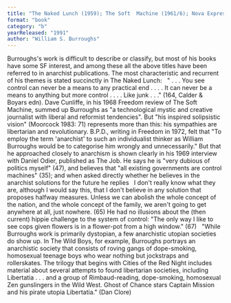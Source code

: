 ```yaml
---
title: "The Naked Lunch (1959); The Soft  Machine (1961/6); Nova Express (1966); The Ticket That Exploded  (1968); The Wild Boys (1969), Exterminator! (1974); Cities of the Red Night (1981),  Ghost of Chance"
format: "book"
category: "b"
yearReleased: "1991"
author: "William S. Burroughs"
---
```

Burroughs's work is difficult to describe or classify, but  most of his books have some SF interest, and among these all the above titles  have been referred to in anarchist publications. The most characteristic and  recurrent of his themes is stated succinctly in The Naked Lunch:
 
" . . . You see control can never be a means to any  practical end . . . . It can never be a means to anything but more control . . .  . Like junk . . ." (164, Calder & Boyars edn).
Dave Cunliffe, in his 1968 Freedom review of The  Soft Machine, summed up Burroughs as "a technological mystic and creative  journalist with liberal and reformist tendencies". But "his inspired solipsistic  vision" (Moorcock 1983: 71) represents more than this: his sympathies are  libertarian and revolutionary. B.P.D., writing in Freedom in 1972, felt that "To  employ the term 'anarchist' to such an individualist thinker as William  Burroughs would be to categorise him wrongly and unnecessarily." But that he  approached closely to anarchism is shown clearly in his 1969 interview with  Daniel Odier, published as The Job. He says he is "very dubious of  politics myself" (47), and believes that "all existing governments are control  machines" (35); and when asked directly whether he believes in the anarchist  solutions for the future he replies
 
I don't really know what they are, although I would say  this, that I don't believe in any solution that proposes halfway measures.  Unless we can abolish the whole concept of the nation, and the whole concept of  the family, we aren't going to get anywhere at all, just nowhere. (65)
He had no illusions about the (then current) hippie  challenge to the system of control: "The only way I like to see cops given  flowers is in a flower-pot from a high window." (67)
 
"While Burroughs work is primarily dystopian, a few anarchistic utopian societies do show up. In The Wild Boys, for example, Burroughs portrays an anarchistic society that consists of roving gangs of dope-smoking, homosexual teenage boys who wear nothing but jockstraps and rollerskates. The trilogy that begins with Cities of the Red Night includes material about several attempts to found libertarian societies, including Libertatia . . . and a group of Rimbaud-reading, dope-smoking, homosexual Zen gunslingers in the Wild West. Ghost of Chance stars Captain Mission and his pirate utopia Libertatia." (Dan Clore)
 